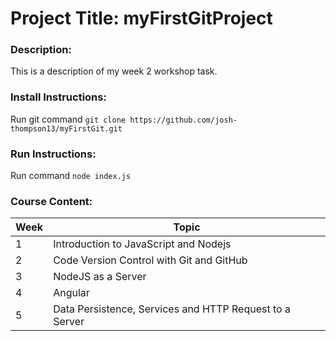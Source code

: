 # Project Title: myFirstGitProject

### Description: 
This is a description of my week 2 workshop task.

### Install Instructions:  
Run git command `git clone https://github.com/josh-thompson13/myFirstGit.git`

### Run Instructions: 
Run command `node index.js`

### Course Content:
| Week | Topic |
|--|--|
| 1 | Introduction to JavaScript and Nodejs |
| 2 | Code Version Control with Git and GitHub |
| 3 | NodeJS as a Server |
| 4 | Angular |
| 5 | Data Persistence, Services and HTTP Request to a Server |
